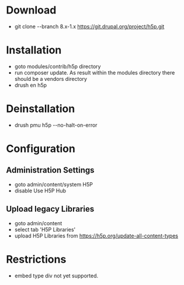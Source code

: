 # Download

- git clone --branch 8.x-1.x https://git.drupal.org/project/h5p.git

# Installation

- goto  modules/contrib/h5p directory
- run composer update. As result within the modules directory there should be a vendors directory
- drush en h5p

# Deinstallation

- drush pmu h5p --no-halt-on-error

# Configuration
## Administration Settings
- goto admin/content/system H5P
- disable Use H5P Hub

## Upload legacy Libraries
- goto admin/content
- select tab 'H5P Libraries'
- upload H5P Libraries from https://h5p.org/update-all-content-types

# Restrictions
- embed type div not yet supported.

